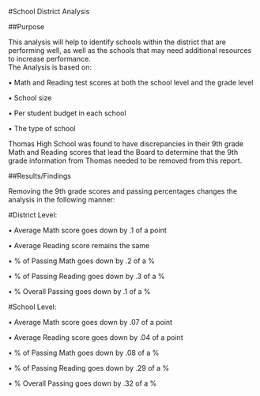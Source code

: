 #School District Analysis

##Purpose

This analysis will help to identify schools within the district that are performing well, as well as the schools that may need additional resources to increase performance.  
The Analysis is based on:


•	Math and Reading test scores at both the school level and the grade level

•	School size

•	Per student budget in each school

•	The type of school

Thomas High School was found to have discrepancies in their 9th grade Math and Reading scores that lead the Board to determine that the 9th grade information from Thomas needed to be removed from this report. 

##Results/Findings

Removing the 9th grade scores and passing percentages changes the analysis in the following manner:

#District Level:

•	Average Math score goes down by .1 of a point

•	Average Reading score remains the same

•	% of Passing Math goes down by .2 of a %

•	% of Passing Reading goes down by .3 of a %

•	% Overall Passing goes down by .1 of a %

#School Level:

•	Average Math score goes down by .07 of a point

•	Average Reading score goes down by .04 of a point

•	% of Passing Math goes down by .08 of a %

•	% of Passing Reading goes down by .29 of a %

•	% Overall Passing goes down by .32 of a %

